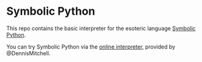 # Symbolic Python
This repo contains the basic interpreter for the esoteric language [Symbolic Python](http://esolangs.org/wiki/Symbolic_Python).

You can try Symbolic Python via the [online interpreter](https://tio.run/##K67MTcrPyUzWLagsycjP@w8EAA "Symbolic Python – Try It Online"), provided by @DennisMitchell.
